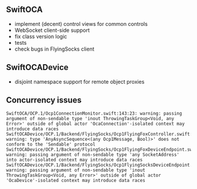 SwiftOCA
--------

- implement (decent) control views for common controls
- WebSocket client-side support
- fix class version logic
- tests
- check bugs in FlyingSocks client

SwiftOCADevice
--------------

- disjoint namespace support for remote object proxies

Concurrency issues
------------------

```
SwiftOCA/OCP.1/Ocp1ConnectionMonitor.swift:143:23: warning: passing argument of non-sendable type 'inout ThrowingTaskGroup<Void, any Error>' outside of global actor 'OcaConnection'-isolated context may introduce data races
SwiftOCADevice/OCP.1/Backend/FlyingSocks/Ocp1FlyingFoxController.swift:64:41: warning: type 'AnyAsyncSequence<(any Ocp1Message, Bool)>' does not conform to the 'Sendable' protocol
SwiftOCADevice/OCP.1/Backend/FlyingSocks/Ocp1FlyingFoxDeviceEndpoint.swift:123:13: warning: passing argument of non-sendable type 'any SocketAddress' into actor-isolated context may introduce data races
SwiftOCADevice/OCP.1/Backend/FlyingSocks/Ocp1FlyingSocksDeviceEndpoint.swift:173:23: warning: passing argument of non-sendable type 'inout ThrowingTaskGroup<Void, any Error>' outside of global actor 'OcaDevice'-isolated context may introduce data races
```
